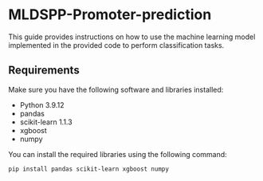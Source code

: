 # MLDSPP-Promoter-prediction
This guide provides instructions on how to use the machine learning model implemented in the provided code to perform classification tasks.

## Requirements

Make sure you have the following software and libraries installed:

- Python 3.9.12
- pandas 
- scikit-learn 1.1.3
- xgboost
- numpy

You can install the required libraries using the following command:

```bash
pip install pandas scikit-learn xgboost numpy
